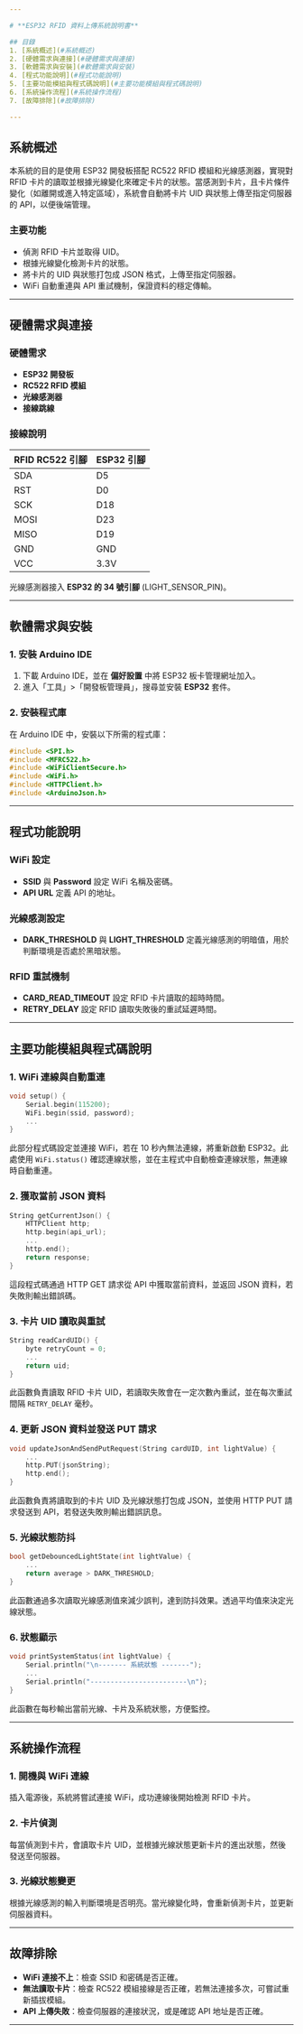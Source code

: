 ```yaml
---

# **ESP32 RFID 資料上傳系統說明書**

## 目錄
1. [系統概述](#系統概述)
2. [硬體需求與連接](#硬體需求與連接)
3. [軟體需求與安裝](#軟體需求與安裝)
4. [程式功能說明](#程式功能說明)
5. [主要功能模組與程式碼說明](#主要功能模組與程式碼說明)
6. [系統操作流程](#系統操作流程)
7. [故障排除](#故障排除)

---
```


## 系統概述

本系統的目的是使用 ESP32 開發板搭配 RC522 RFID 模組和光線感測器，實現對 RFID 卡片的讀取並根據光線變化來確定卡片的狀態。當感測到卡片，且卡片條件變化（如離開或進入特定區域），系統會自動將卡片 UID 與狀態上傳至指定伺服器的 API，以便後端管理。

### 主要功能
- 偵測 RFID 卡片並取得 UID。
- 根據光線變化檢測卡片的狀態。
- 將卡片的 UID 與狀態打包成 JSON 格式，上傳至指定伺服器。
- WiFi 自動重連與 API 重試機制，保證資料的穩定傳輸。

---

## 硬體需求與連接

### 硬體需求
- **ESP32 開發板**
- **RC522 RFID 模組**
- **光線感測器**
- **接線跳線**

### 接線說明
| RFID RC522 引腳 | ESP32 引腳 |
|----------------|------------|
| SDA           | D5         |
| RST           | D0         |
| SCK           | D18        |
| MOSI          | D23        |
| MISO          | D19        |
| GND           | GND        |
| VCC           | 3.3V       |

光線感測器接入 **ESP32 的 34 號引腳** (LIGHT_SENSOR_PIN)。

---

## 軟體需求與安裝

### 1. 安裝 Arduino IDE
1. 下載 Arduino IDE，並在 **偏好設置** 中將 ESP32 板卡管理網址加入。
2. 進入「工具」>「開發板管理員」，搜尋並安裝 **ESP32** 套件。

### 2. 安裝程式庫
在 Arduino IDE 中，安裝以下所需的程式庫：
```cpp
#include <SPI.h>
#include <MFRC522.h>
#include <WiFiClientSecure.h>
#include <WiFi.h>
#include <HTTPClient.h>
#include <ArduinoJson.h>
```

---

## 程式功能說明

### WiFi 設定
- **SSID** 與 **Password** 設定 WiFi 名稱及密碼。
- **API URL** 定義 API 的地址。

### 光線感測設定
- **DARK_THRESHOLD** 與 **LIGHT_THRESHOLD** 定義光線感測的明暗值，用於判斷環境是否處於黑暗狀態。

### RFID 重試機制
- **CARD_READ_TIMEOUT** 設定 RFID 卡片讀取的超時時間。
- **RETRY_DELAY** 設定 RFID 讀取失敗後的重試延遲時間。

---

## 主要功能模組與程式碼說明

### 1. WiFi 連線與自動重連
```cpp
void setup() {
    Serial.begin(115200);
    WiFi.begin(ssid, password);
    ...
}
```
此部分程式碼設定並連接 WiFi，若在 10 秒內無法連線，將重新啟動 ESP32。此處使用 `WiFi.status()` 確認連線狀態，並在主程式中自動檢查連線狀態，無連線時自動重連。

### 2. 獲取當前 JSON 資料
```cpp
String getCurrentJson() {
    HTTPClient http;
    http.begin(api_url);
    ...
    http.end();
    return response;
}
```
這段程式碼通過 HTTP GET 請求從 API 中獲取當前資料，並返回 JSON 資料，若失敗則輸出錯誤碼。

### 3. 卡片 UID 讀取與重試
```cpp
String readCardUID() {
    byte retryCount = 0;
    ...
    return uid;
}
```
此函數負責讀取 RFID 卡片 UID，若讀取失敗會在一定次數內重試，並在每次重試間隔 `RETRY_DELAY` 毫秒。

### 4. 更新 JSON 資料並發送 PUT 請求
```cpp
void updateJsonAndSendPutRequest(String cardUID, int lightValue) {
    ...
    http.PUT(jsonString);
    http.end();
}
```
此函數負責將讀取到的卡片 UID 及光線狀態打包成 JSON，並使用 HTTP PUT 請求發送到 API，若發送失敗則輸出錯誤訊息。

### 5. 光線狀態防抖
```cpp
bool getDebouncedLightState(int lightValue) {
    ...
    return average > DARK_THRESHOLD;
}
```
此函數通過多次讀取光線感測值來減少誤判，達到防抖效果。透過平均值來決定光線狀態。

### 6. 狀態顯示
```cpp
void printSystemStatus(int lightValue) {
    Serial.println("\n------- 系統狀態 -------");
    ...
    Serial.println("------------------------\n");
}
```
此函數在每秒輸出當前光線、卡片及系統狀態，方便監控。

---

## 系統操作流程

### 1. 開機與 WiFi 連線
插入電源後，系統將嘗試連接 WiFi，成功連線後開始檢測 RFID 卡片。

### 2. 卡片偵測
每當偵測到卡片，會讀取卡片 UID，並根據光線狀態更新卡片的進出狀態，然後發送至伺服器。

### 3. 光線狀態變更
根據光線感測的輸入判斷環境是否明亮。當光線變化時，會重新偵測卡片，並更新伺服器資料。

---

## 故障排除

- **WiFi 連接不上**：檢查 SSID 和密碼是否正確。
- **無法讀取卡片**：檢查 RC522 模組接線是否正確，若無法連接多次，可嘗試重新插拔模組。
- **API 上傳失敗**：檢查伺服器的連接狀況，或是確認 API 地址是否正確。

---
